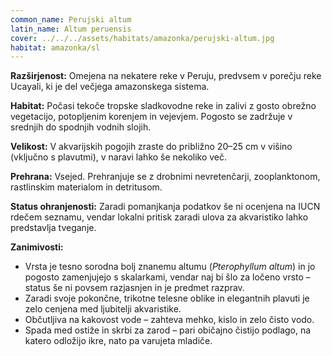 ```yaml
---
common_name: Perujski altum
latin_name: Altum peruensis
cover: ../../../assets/habitats/amazonka/perujski-altum.jpg
habitat: amazonka/sl
---
```

**Razširjenost:** Omejena na nekatere reke v Peruju, predvsem v porečju reke Ucayali, ki je del večjega amazonskega sistema.

**Habitat:** Počasi tekoče tropske sladkovodne reke in zalivi z gosto obrežno vegetacijo, potopljenim korenjem in vejevjem. Pogosto se zadržuje v srednjih do spodnjih vodnih slojih.

**Velikost:** V akvarijskih pogojih zraste do približno 20–25 cm v višino (vključno s plavutmi), v naravi lahko še nekoliko več.

**Prehrana:** Vsejed. Prehranjuje se z drobnimi nevretenčarji, zooplanktonom, rastlinskim materialom in detritusom.

**Status ohranjenosti:** Zaradi pomanjkanja podatkov še ni ocenjena na IUCN rdečem seznamu, vendar lokalni pritisk zaradi ulova za akvaristiko lahko predstavlja tveganje.

**Zanimivosti:**  
- Vrsta je tesno sorodna bolj znanemu altumu (*Pterophyllum altum*) in jo pogosto zamenjujejo s skalarkami, vendar naj bi šlo za ločeno vrsto – status še ni povsem razjasnjen in je predmet razprav.  
- Zaradi svoje pokončne, trikotne telesne oblike in elegantnih plavuti je zelo cenjena med ljubitelji akvaristike.  
- Občutljiva na kakovost vode – zahteva mehko, kislo in zelo čisto vodo.  
- Spada med ostiže in skrbi za zarod – pari običajno čistijo podlago, na katero odložijo ikre, nato pa varujeta mladiče.  
